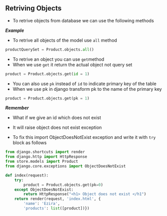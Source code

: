 ## Retriving Objects

- To retrive objects from database we can use the following methods

___Example___
- To retrive all objects of the model use `all` method


```python
productQuerySet = Product.objects.all()
```
- To retrive an object you can use `get`method
- When we use `get` it return the actual object not query set

```python
product = Product.objects.get(id = 1)
```
- You can also use `pk` instead of `id` to indicate primary key of the table
- When we use pk in django transform pk to the name of the primary key

```python
product = Product.objects.get(pk = 1)
```

___Remember___
- What if we give an id which does not exist

- It will raise object does not exist exception
- To fix this import ObjectDoesNotExist exception and write it with `try` block as follows

```python
from django.shortcuts import render
from django.http import HttpResponse
from store.models import Product
from django.core.exceptions import ObjectDoesNotExist

def index(request):
    try:
        product = Product.objects.get(pk=0)
    except ObjectDoesNotExist:
        return HttpResponse("<h1> Object does not exist </h1")
    return render(request, 'index.html', {
        'name': 'Ezira',
        'products': list([product])})
```

